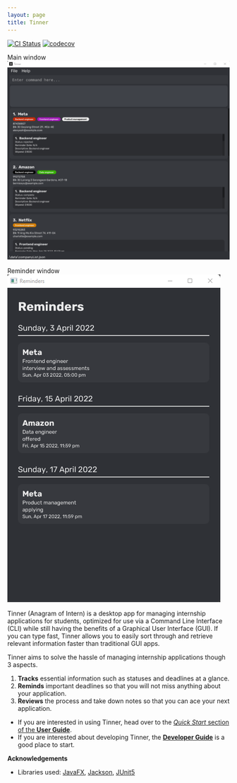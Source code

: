 ```yaml
---
layout: page
title: Tinner
---
```


[![CI Status](https://github.com/AY2122S2-CS2103T-T17-1/tp/workflows/Java%20CI/badge.svg)](https://github.com/AY2122S2-CS2103T-T17-1/tp/actions)
[![codecov](https://codecov.io/gh/AY2122S2-CS2103T-T17-1/tp/branch/master/graph/badge.svg?token=HVJ16S6MRB)](https://codecov.io/gh/AY2122S2-CS2103T-T17-1/tp)

Main window  
![Ui](images/Ui.png)

Reminder window   
![Reminder](images/Reminder.png)

Tinner (Anagram of Intern) is a desktop app for managing internship applications for students, optimized for use via a Command Line Interface (CLI)
while still having the benefits of a Graphical User Interface (GUI).
If you can type fast, Tinner allows you to easily sort through and retrieve relevant information faster than traditional GUI apps.

Tinner aims to solve the hassle of managing internship applications though 3 aspects.
1. **Tracks** essential information such as statuses and deadlines at a glance.
2. **Reminds** important deadlines so that you will not miss anything about your application.
3. **Reviews** the process and take down notes so that you can ace your next application.


* If you are interested in using Tinner, head over to the [_Quick Start_ section of the **User Guide**](UserGuide.html#quick-start).
* If you are interested about developing Tinner, the [**Developer Guide**](DeveloperGuide.html) is a good place to start.

**Acknowledgements**

* Libraries used: [JavaFX](https://openjfx.io/), [Jackson](https://github.com/FasterXML/jackson), [JUnit5](https://github.com/junit-team/junit5)
